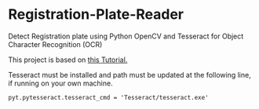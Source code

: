 # Registration-Plate-Reader
Detect Registration plate using Python OpenCV and Tesseract for Object Character Recognition (OCR)

This project is based on [this Tutorial.](https://www.section.io/engineering-education/license-plate-detection-and-recognition-using-opencv-and-pytesseract)

Tesseract must be installed and path must be updated at the following line, if running on your own machine.
```
pyt.pytesseract.tesseract_cmd = 'Tesseract/tesseract.exe'
```
